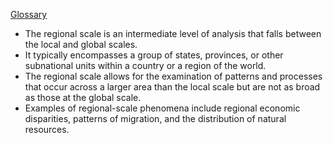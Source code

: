  [Glossary](./../glossary/)


- The regional scale is an intermediate level of analysis that falls between the local and global scales.
- It typically encompasses a group of states, provinces, or other subnational units within a country or a region of the world.
- The regional scale allows for the examination of patterns and processes that occur across a larger area than the local scale but are not as broad as those at the global scale.
- Examples of regional-scale phenomena include regional economic disparities, patterns of migration, and the distribution of natural resources.